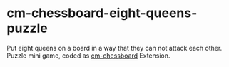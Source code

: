 # cm-chessboard-eight-queens-puzzle

Put eight queens on a board in a way that they can not attack each other. Puzzle mini game, coded
as [cm-chessboard](https://github.com/shaack/cm-chessboard) Extension.
